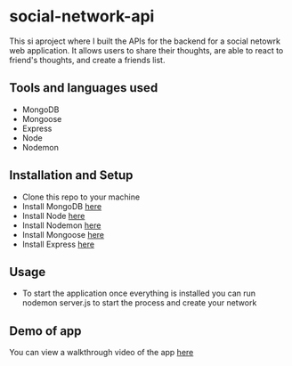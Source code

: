 # social-network-api
This si aproject where I built the APIs for the backend for a social netowrk web application. It allows users to share their thoughts, are able to react to friend's thoughts, and create a friends list.

## Tools and languages used
* MongoDB 
* Mongoose
* Express
* Node
* Nodemon

## Installation and Setup
 * Clone this repo to your machine
 * Install MongoDB [here](https://docs.mongodb.com/manual/installation)
 * Install Node [here](https://nodejs.org/en/download/) 
 * Install Nodemon [here](https://www.npmjs.com/package/nodemon)
 * Install Mongoose [here](https://mongoosejs.com/docs/)
 * Install Express [here](https://expressjs.com/en/starter/installing.html)
 
 ## Usage
 * To start the application once everything is installed you can run nodemon server.js to start the process and create your network
  
 ## Demo of app
 You can view a walkthrough video of the app [here](https://drive.google.com/file/d/1H2R_atiZEcf-uUr-vq3F6lPYtz0X6ZeV/view)
